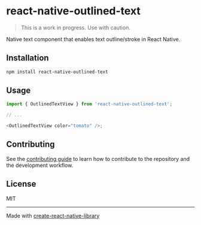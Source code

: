 # react-native-outlined-text

> This is a work in progress. Use with caution.

Native text component that enables text outline/stroke in React Native.

## Installation

```sh
npm install react-native-outlined-text
```

## Usage

```js
import { OutlinedTextView } from 'react-native-outlined-text';

// ...

<OutlinedTextView color="tomato" />;
```

## Contributing

See the [contributing guide](CONTRIBUTING.md) to learn how to contribute to the repository and the development workflow.

## License

MIT

---

Made with [create-react-native-library](https://github.com/callstack/react-native-builder-bob)
